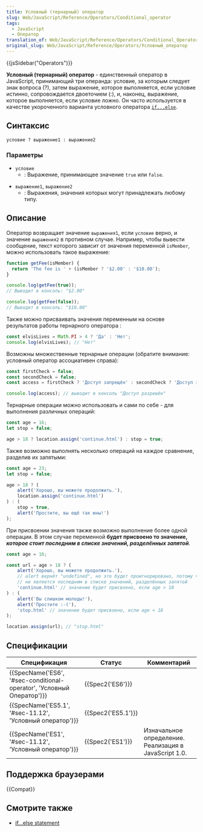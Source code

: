 ```yaml
---
title: Условный (тернарный) оператор
slug: Web/JavaScript/Reference/Operators/Conditional_operator
tags:
  - JavaScript
  - Оператор
translation_of: Web/JavaScript/Reference/Operators/Conditional_Operator
original_slug: Web/JavaScript/Reference/Operators/Условный_оператор
---
```


{{jsSidebar("Operators")}}

**Условный (тернарный) оператор** - единственный оператор в JavaScript, принимающий три операнда: условие, за которым следует знак вопроса (?), затем выражение, которое выполняется, если условие истинно, сопровождается двоеточием (:), и, наконец, выражение, которое выполняется, если условие ложно. Он часто используется в качестве укороченного варианта условного оператора [`if...else`](/ru/docs/Web/JavaScript/Reference/Statements/if...else).

## Синтаксис

```
условие ? выражение1 : выражение2
```

### Параметры

- `условие`
  - : Выражение, принимающее значение `true` или `false`.

<!---->

- `выражение1`, `выражение2`
  - : Выражения, значения которых могут принадлежать любому типу.

## Описание

Оператор возвращает значение `выражения1`, если `условие` верно, и значение `выражения2` в противном случае. Например, чтобы вывести сообщение, текст которого зависит от значения переменной `isMember`, можно использовать такое выражение:

```js
function getFee(isMember) {
  return 'The fee is ' + (isMember ? '$2.00' : '$10.00');
}

console.log(getFee(true));
// Выводит в консоль: "$2.00"

console.log(getFee(false));
// Выводит в консоль: "$10.00"
```

Также можно присваивать значения переменным на основе результатов работы тернарного оператора :

```js
const elvisLives = Math.PI > 4 ? 'Да' : 'Нет';
console.log(elvisLives); // "Нет"
```

Возможны множественные тернарные операции (обратите внимание: условный оператор ассоциативен справа):

```js
const firstCheck = false;
const secondCheck = false;
const access = firstCheck ? 'Доступ запрещён' : secondCheck ? 'Доступ запрещён' : 'Доступ разрешён';

console.log(access); // выводит в консоль "Доступ разрешён"
```

Тернарные операции можно использовать и сами по себе - для выполнения различных операций:

```js
const age = 16;
let stop = false;

age > 18 ? location.assign('continue.html') : stop = true;
```

Также возможно выполнять несколько операций на каждое сравнение, разделив их запятыми:

```js
const age = 23;
let stop = false;

age > 18 ? (
    alert('Хорошо, вы можете продолжить.'),
    location.assign('continue.html')
) : (
    stop = true,
    alert('Простите, вы ещё так юны!')
);
```

При присвоении значения также возможно выполнение более одной операции. В этом случае переменной **будет присвоено то значение,** _**которое стоит последним в списке значений, разделённых запятой**_.

```js
const age = 16;

const url = age > 18 ? (
    alert('Хорошо, вы можете продолжить.'),
    // alert вернёт "undefined", но это будет проигнорировано, потому что
    // не является последним в списке значений, разделённых запятой
    'continue.html' // значение будет присвоено, если age > 18
) : (
    alert('Вы слишком молоды!'),
    alert('Простите :-('),
    'stop.html' // значение будет присвоено, если age < 18
);

location.assign(url); // "stop.html"
```

## Спецификации

| Спецификация                                                                                                     | Статус                   | Комментарий                                           |
| ---------------------------------------------------------------------------------------------------------------- | ------------------------ | ----------------------------------------------------- |
| {{SpecName('ES6', '#sec-conditional-operator', 'Условный Оператор')}} | {{Spec2('ES6')}}     |                                                       |
| {{SpecName('ES5.1', '#sec-11.12', 'Условный оператор')}}                 | {{Spec2('ES5.1')}} |                                                       |
| {{SpecName('ES1', '#sec-11.12', 'Условный оператор')}}                     | {{Spec2('ES1')}}     | Изначальное определение. Реализация в JavaScript 1.0. |

## Поддержка браузерами

{{Compat}}

## Смотрите также

- [if...else statement](/ru/docs/Web/JavaScript/Reference/Statements/if...else)
